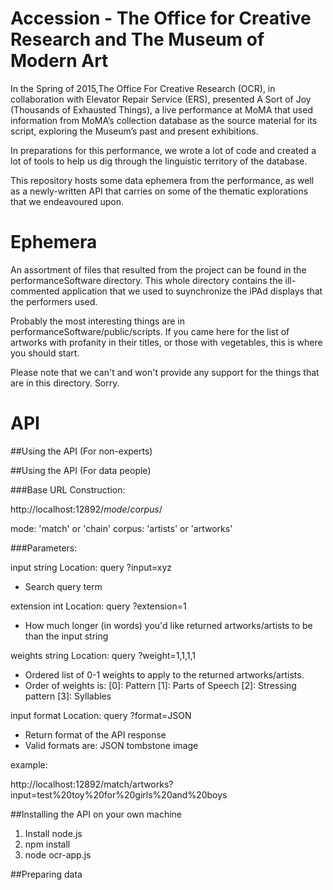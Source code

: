 Accession - The Office for Creative Research and The Museum of Modern Art
===================

In the Spring of 2015,The Office For Creative Research (OCR), in collaboration with Elevator Repair Service (ERS), presented A Sort of Joy (Thousands of Exhausted Things), a live performance at MoMA that used information from MoMA’s collection database as the source material for its script, exploring the Museum’s past and present exhibitions.

In preparations for this performance, we wrote a lot of code and created a lot of tools to help us dig through the linguistic territory of the database.

This repository hosts some data ephemera from the performance, as well as a newly-written API that carries on some of the thematic explorations that we endeavoured upon.

# Ephemera

An assortment of files that resulted from the project can be found in the performanceSoftware directory. This whole directory contains the ill-commented application that we used to suynchronize the iPAd displays that the performers used.

Probably the most interesting things are in performanceSoftware/public/scripts. If you came here for the list of artworks with profanity in their titles, or those with vegetables, this is where you should start. 

Please note that we can't and won't provide any support for the things that are in this directory. Sorry.

# API

##Using the API (For non-experts)

##Using the API (For data people)

###Base URL Construction:

http://localhost:12892/*mode*/*corpus*/

mode: 'match' or 'chain'
corpus: 'artists' or 'artworks'

###Parameters:

input  string
Location: query ?input=xyz
- Search query term

extension  int
Location: query ?extension=1
- How much longer (in words) you'd like returned artworks/artists to be than the input string

weights  string
Location: query ?weight=1,1,1,1

- Ordered list of 0-1 weights to apply to the returned artworks/artists.
- Order of weights is:
[0]: Pattern
[1]: Parts of Speech
[2]: Stressing pattern
[3]: Syllables

input  format
Location: query ?format=JSON
- Return format of the API response
- Valid formats are:
JSON
tombstone
image




example:

http://localhost:12892/match/artworks?input=test%20toy%20for%20girls%20and%20boys

##Installing the API on your own machine

1. Install node.js
2. npm install
3. node ocr-app.js

##Preparing data
